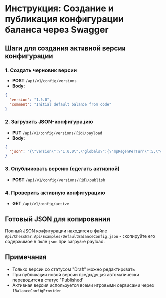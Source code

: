 # Инструкция: Создание и публикация конфигурации баланса через Swagger

## Шаги для создания активной версии конфигурации

### 1. Создать черновик версии
- **POST** `/api/v1/config/versions`
- **Body:**
```json
{
  "version": "1.0.0",
  "comment": "Initial default balance from code"
}
```

### 2. Загрузить JSON-конфигурацию
- **PUT** `/api/v1/config/versions/{id}/payload`
- **Body:**
```json
{
  "json": "{\"version\":\"1.0.0\",\"globals\":{\"mpRegenPerTurn\":5,\"cooldownTickPhase\":\"EndTurn\"},\"pieces\":{\"Pawn\":{\"hp\":10,\"atk\":2,\"range\":1,\"movement\":1,\"mp\":5,\"xpToEvolve\":20},\"Knight\":{\"hp\":20,\"atk\":4,\"range\":1,\"movement\":1,\"mp\":8,\"xpToEvolve\":40},\"Bishop\":{\"hp\":18,\"atk\":3,\"range\":4,\"movement\":8,\"mp\":10,\"xpToEvolve\":40},\"Rook\":{\"hp\":25,\"atk\":5,\"range\":8,\"movement\":8,\"mp\":10,\"xpToEvolve\":60},\"Queen\":{\"hp\":30,\"atk\":7,\"range\":3,\"movement\":8,\"mp\":12,\"xpToEvolve\":0},\"King\":{\"hp\":50,\"atk\":3,\"range\":1,\"movement\":1,\"mp\":15,\"xpToEvolve\":0}},\"abilities\":{\"Bishop.LightArrow\":{\"mpCost\":3,\"cooldown\":2,\"range\":4,\"isAoe\":false},\"Bishop.Heal\":{\"mpCost\":6,\"cooldown\":4,\"range\":2,\"isAoe\":false},\"Knight.DoubleStrike\":{\"mpCost\":5,\"cooldown\":3,\"range\":1,\"isAoe\":false},\"Rook.Fortress\":{\"mpCost\":8,\"cooldown\":5,\"range\":0,\"isAoe\":false},\"Queen.MagicExplosion\":{\"mpCost\":10,\"cooldown\":3,\"range\":3,\"isAoe\":true},\"Queen.Resurrection\":{\"mpCost\":12,\"cooldown\":10,\"range\":3,\"isAoe\":false},\"King.RoyalCommand\":{\"mpCost\":10,\"cooldown\":6,\"range\":8,\"isAoe\":false},\"Pawn.ShieldBash\":{\"mpCost\":2,\"cooldown\":0,\"range\":1,\"isAoe\":false},\"Pawn.Breakthrough\":{\"mpCost\":2,\"cooldown\":0,\"range\":1,\"isAoe\":false}},\"evolution\":{\"xpThresholds\":{\"Pawn\":20,\"Knight\":40,\"Bishop\":40,\"Rook\":60,\"Queen\":0,\"King\":0},\"rules\":{\"Pawn\":[\"Knight\",\"Bishop\"],\"Knight\":[\"Rook\"],\"Bishop\":[\"Rook\"],\"Rook\":[\"Queen\"],\"Queen\":[],\"King\":[]},\"immediateOnLastRank\":{\"Pawn\":true}},\"ai\":{\"nearEvolutionXp\":19,\"lastRankEdgeY\":{\"Elves\":6,\"Orcs\":1},\"kingAura\":{\"radius\":3,\"atkBonus\":1}}}"
}
```

### 3. Опубликовать версию (сделать активной)
- **POST** `/api/v1/config/versions/{id}/publish`

### 4. Проверить активную конфигурацию
- **GET** `/api/v1/config/active`

## Готовый JSON для копирования

Полный JSON конфигурации находится в файле `Api/ChessWar.Api/Examples/DefaultBalanceConfig.json` - скопируйте его содержимое в поле `json` при загрузке payload.

## Примечания

- Только версии со статусом "Draft" можно редактировать
- При публикации новой версии предыдущая автоматически переводится в статус "Published"
- Активная версия используется всеми игровыми сервисами через `IBalanceConfigProvider`

